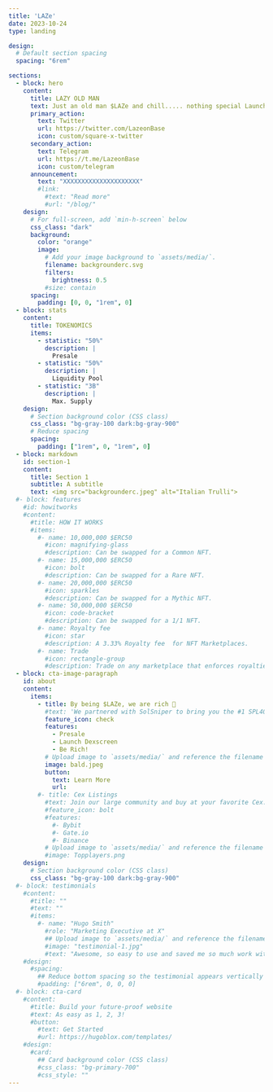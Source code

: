 ```yaml
---
title: 'LAZe'
date: 2023-10-24
type: landing

design:
  # Default section spacing
  spacing: "6rem"

sections:
  - block: hero
    content:
      title: LAZY OLD MAN
      text: Just an old man $LAZe and chill..... nothing special Launch with ERC50 No rug, No team, just $LAZe
      primary_action:
        text: Twitter
        url: https://twitter.com/LazeonBase
        icon: custom/square-x-twitter
      secondary_action:
        text: Telegram
        url: https://t.me/LazeonBase
        icon: custom/telegram
      announcement:
        text: "XXXXXXXXXXXXXXXXXXXXX"
        #link:
          #text: "Read more"
          #url: "/blog/"
    design:
      # For full-screen, add `min-h-screen` below
      css_class: "dark"
      background:
        color: "orange"
        image:
          # Add your image background to `assets/media/`.
          filename: backgrounderc.svg
          filters:
            brightness: 0.5
          #size: contain
      spacing:
        padding: [0, 0, "1rem", 0]
  - block: stats
    content:
      title: TOKENOMICS
      items:
        - statistic: "50%"
          description: |  
            Presale
        - statistic: "50%"
          description: |
            Liquidity Pool
        - statistic: "3B"
          description: |
            Max. Supply
    design:
      # Section background color (CSS class)
      css_class: "bg-gray-100 dark:bg-gray-900"
      # Reduce spacing
      spacing:
        padding: ["1rem", 0, "1rem", 0]
  - block: markdown
    id: section-1
    content:
      title: Section 1
      subtitle: A subtitle
      text: <img src="backgrounderc.jpeg" alt="Italian Trulli">
  #- block: features
    #id: howitworks
    #content:
      #title: HOW IT WORKS
      #items:
        #- name: 10,000,000 $ERC50
          #icon: magnifying-glass
          #description: Can be swapped for a Common NFT.
        #- name: 15,000,000 $ERC50
          #icon: bolt
          #description: Can be swapped for a Rare NFT.
        #- name: 20,000,000 $ERC50
          #icon: sparkles
          #description: Can be swapped for a Mythic NFT.
        #- name: 50,000,000 $ERC50
          #icon: code-bracket
          #description: Can be swapped for a 1/1 NFT.
        #- name: Royalty fee
          #icon: star
          #description: A 3.33% Royalty fee  for NFT Marketplaces.
        #- name: Trade
          #icon: rectangle-group
          #description: Trade on any marketplace that enforces royalties on token extension NFTs.
  - block: cta-image-paragraph
    id: about
    content:
      items:
        - title: By being $LAZe, we are rich 🤑
          #text: 'We partnered with SolSniper to bring you the #1 SPL404 on Solana. More partnership announcements soon.'
          feature_icon: check
          features:
            - Presale
            - Launch Dexscreen
            - Be Rich!
          # Upload image to `assets/media/` and reference the filename here
          image: bald.jpeg
          button:
            text: Learn More
            url: 
        #- title: Cex Listings
          #text: Join our large community and buy at your favorite Cex.
          #feature_icon: bolt
          #features:
            #- Bybit
            #- Gate.io
            #- Binance
          # Upload image to `assets/media/` and reference the filename here
          #image: Topplayers.png
    design:
      # Section background color (CSS class)
      css_class: "bg-gray-100 dark:bg-gray-900"
  #- block: testimonials
    #content:
      #title: ""
      #text: ""
      #items:
        #- name: "Hugo Smith"
          #role: "Marketing Executive at X"
          ## Upload image to `assets/media/` and reference the filename here
          #image: "testimonial-1.jpg"
          #text: "Awesome, so easy to use and saved me so much work with the swappable pre-designed sections!"
    #design:
      #spacing:
        ## Reduce bottom spacing so the testimonial appears vertically centered between sections
        #padding: ["6rem", 0, 0, 0]
  #- block: cta-card
    #content:
      #title: Build your future-proof website
      #text: As easy as 1, 2, 3!
      #button:
        #text: Get Started
        #url: https://hugoblox.com/templates/
    #design:
      #card:
        ## Card background color (CSS class)
        #css_class: "bg-primary-700"
        #css_style: ""
---
```

